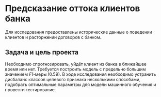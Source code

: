 # Предсказание оттока клиентов банка

Для исследования предоставлены исторические данные о поведении клиентов и расторжении договоров с банком. 

## Задача и цель проекта

Необходимо спрогнозировать, уйдёт клиент из банка в ближайшее время или нет. Требуется построить модель с предельно большим значением *F1*-меры (0.59). В ходе исследования необходимо устранить дисбаланс классов целевого признака несколькими способами, подобрать оптимальные параметры для модели машинного обучения и провести тестирование.
